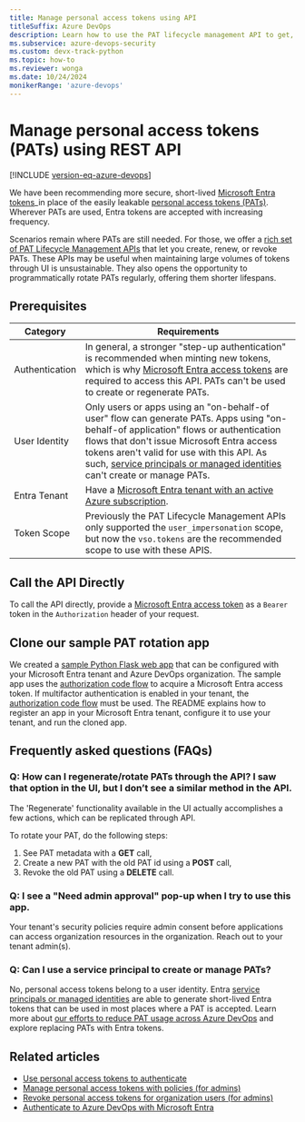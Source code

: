 ```yaml
---
title: Manage personal access tokens using API
titleSuffix: Azure DevOps
description: Learn how to use the PAT lifecycle management API to get, create, update, and revoke their personal access tokens (PATs).
ms.subservice: azure-devops-security
ms.custom: devx-track-python
ms.topic: how-to
ms.reviewer: wonga
ms.date: 10/24/2024
monikerRange: 'azure-devops'
---
```


# Manage personal access tokens (PATs) using REST API

[!INCLUDE [version-eq-azure-devops](../../includes/version-eq-azure-devops.md)]

We have been recommending more secure, short-lived [Microsoft Entra tokens](../../integrate/get-started/authentication/entra.md)_in place of the easily leakable [personal access tokens (PATs)](use-personal-access-tokens-to-authenticate.md). Wherever PATs are used, Entra tokens are accepted with increasing frequency.

Scenarios remain where PATs are still needed. For those, we offer a [rich set of PAT Lifecycle Management APIs](/rest/api/azure/devops/tokens) that let you create, renew, or revoke PATs. These APIs may be useful when maintaining large volumes of tokens through UI is unsustainable. They also opens the opportunity to programmatically rotate PATs regularly, offering them shorter lifespans.

## Prerequisites

| Category | Requirements |
|--------------|-------------|
| Authentication | In general, a stronger "step-up authentication" is recommended when minting new tokens, which is why [Microsoft Entra access tokens](../../integrate/get-started/authentication/entra.md) are required to access this API. PATs can't be used to create or regenerate PATs. |
| User Identity | Only users or apps using an "on-behalf-of user" flow can generate PATs. Apps using "on-behalf-of application" flows or authentication flows that don't issue Microsoft Entra access tokens aren't valid for use with this API. As such, [service principals or managed identities](../../integrate/get-started/authentication/service-principal-managed-identity.md) can't create or manage PATs. |
| Entra Tenant | Have a [Microsoft Entra tenant with an active Azure subscription](/azure/active-directory/develop/quickstart-create-new-tenant). |
| Token Scope | Previously the PAT Lifecycle Management APIs only supported the `user_impersonation` scope, but now the `vso.tokens` are the recommended scope to use with these APIS. |

## Call the API Directly

To call the API directly, provide a [Microsoft Entra access token](../../integrate/get-started/authentication/entra.md#ad-hoc-requests-to-azure-devops-rest-apis) as a `Bearer` token in the `Authorization` header of your request.

## Clone our sample PAT rotation app

We created a [sample Python Flask web app](https://github.com/microsoft/azure-devops-auth-samples/tree/master/PersonalAccessTokenAPIAppSample) that can be configured with your Microsoft Entra tenant and Azure DevOps organization. The sample app uses the [authorization code flow](/entra/identity-platform/msal-authentication-flows#authorization-code) to acquire a Microsoft Entra access token. If multifactor authentication is enabled in your tenant, the [authorization code flow](/azure/active-directory/develop/v2-oauth2-auth-code-flow) must be used. The README explains how to register an app in your Microsoft Entra tenant, configure it to use your tenant, and run the cloned app.

##  Frequently asked questions (FAQs)

### Q: How can I regenerate/rotate PATs through the API? I saw that option in the UI, but I don’t see a similar method in the API.
The 'Regenerate' functionality available in the UI actually accomplishes a few actions, which can be replicated through API. 

To rotate your PAT, do the following steps:
1. See PAT metadata with a **GET** call, 
2. Create a new PAT with the old PAT id using a **POST** call, 
3. Revoke the old PAT using a **DELETE** call.

### Q: I see a "Need admin approval" pop-up when I try to use this app.
Your tenant's security policies require admin consent before applications can access organization resources in the organization. Reach out to your tenant admin(s).

### Q: Can I use a service principal to create or manage PATs?
No, personal access tokens belong to a user identity. Entra [service principals or managed identities](../../integrate/get-started/authentication/service-principal-managed-identity.md) are able to generate short-lived Entra tokens that can be used in most places where a PAT is accepted. Learn more about [our efforts to reduce PAT usage across Azure DevOps](https://devblogs.microsoft.com/devops/reducing-pat-usage-across-azure-devops/) and explore replacing PATs with Entra tokens.


## Related articles

- [Use personal access tokens to authenticate](use-personal-access-tokens-to-authenticate.md)
- [Manage personal access tokens with policies (for admins)](manage-pats-with-policies-for-administrators.md)
- [Revoke personal access tokens for organization users (for admins)](admin-revoke-user-pats.md)
- [Authenticate to Azure DevOps with Microsoft Entra](../../integrate/get-started/authentication/entra.md)
